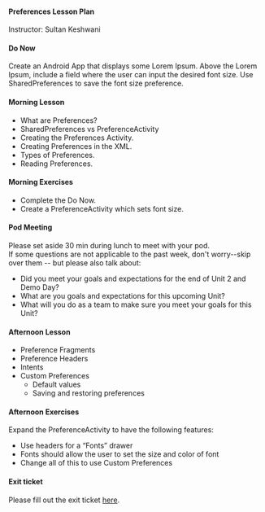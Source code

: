 #### Preferences Lesson Plan
Instructor: Sultan Keshwani

#### Do Now
Create an Android App that displays some Lorem Ipsum. Above the Lorem Ipsum, include a field where the user can input the desired font size. Use SharedPreferences to save the font size preference.

#### Morning Lesson
* What are Preferences?  
* SharedPreferences vs PreferenceActivity  
* Creating the Preferences Activity.  
* Creating Preferences in the XML.  
* Types of Preferences.  
* Reading Preferences.  

#### Morning Exercises
* Complete the Do Now.  
* Create a PreferenceActivity which sets font size.  

#### Pod Meeting
Please set aside 30 min during lunch to meet with your pod.  
If some questions are not applicable to the past week, don't worry--skip over them -- but please also talk about:
* Did you meet your goals and expectations for the end of Unit 2 and Demo Day?  
* What are you goals and expectations for this upcoming Unit?    
* What will you do as a team to make sure you meet your goals for this Unit?  

#### Afternoon Lesson
* Preference Fragments  
* Preference Headers  
* Intents  
* Custom Preferences  
    - Default values  
    - Saving and restoring preferences  

#### Afternoon Exercises
Expand the PreferenceActivity to have the following features:  
* Use headers for a “Fonts” drawer  
* Fonts should allow the user to set the size and color of font  
* Change all of this to use Custom Preferences  

#### Exit ticket
Please fill out the exit ticket [here](https://docs.google.com/forms/d/1v97y5EkZtYXv1ObFharuRe5w8dsJyy4u55cZCXOoFR4/viewform?usp=send_form).
